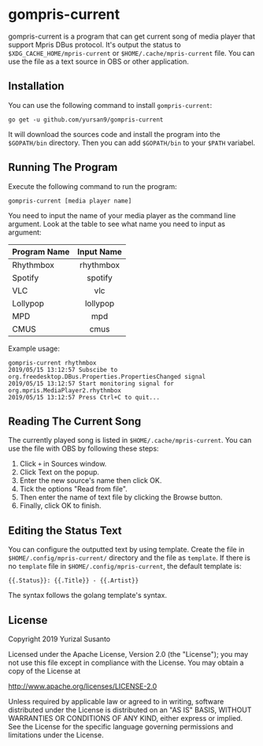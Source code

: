# gompris-current

gompris-current is a program that can get current song of media player that support
Mpris DBus protocol. It's output the status to `$XDG_CACHE_HOME/mpris-current`
or `$HOME/.cache/mpris-current` file. You can use the file as a text source
in OBS or other application.

## Installation

You can use the following command to install `gompris-current`:

```
go get -u github.com/yursan9/gompris-current
```

It will download the sources code and install the program into the `$GOPATH/bin`
directory. Then you can add `$GOPATH/bin` to your `$PATH` variabel.

## Running The Program

Execute the following command to run the program:

```
gompris-current [media player name]
```

You need to input the name of your media player as the command line argument.
Look at the table to see what name you need to input as argument:

| Program Name |  Input Name  |
|--------------|:------------:|
|Rhythmbox     | rhythmbox    |
|Spotify       | spotify      |
|VLC           | vlc          |
|Lollypop      | lollypop     |
|MPD           | mpd          |
|CMUS          | cmus         |

Example usage:

```
gompris-current rhythmbox
2019/05/15 13:12:57 Subscibe to org.freedesktop.DBus.Properties.PropertiesChanged signal
2019/05/15 13:12:57 Start monitoring signal for org.mpris.MediaPlayer2.rhythmbox
2019/05/15 13:12:57 Press Ctrl+C to quit...
```

## Reading The Current Song

The currently played song is listed in `$HOME/.cache/mpris-current`. You can
use the file with OBS by following these steps:

1. Click `+` in Sources window.
2. Click Text on the popup.
3. Enter the new source's name then click OK.
4. Tick the options "Read from file".
5. Then enter the name of text file by clicking the Browse button.
6. Finally, click OK to finish.

## Editing the Status Text

You can configure the outputted text by using template. Create the file in
`$HOME/.config/mpris-current/` directory and the file as `template`.
If there is no `template` file in `$HOME/.config/mpris-current`, the default
template is:

```
{{.Status}}: {{.Title}} - {{.Artist}}
```

The syntax follows the golang template's syntax.

## License

Copyright 2019 Yurizal Susanto

Licensed under the Apache License, Version 2.0 (the "License");
you may not use this file except in compliance with the License.
You may obtain a copy of the License at

   http://www.apache.org/licenses/LICENSE-2.0

Unless required by applicable law or agreed to in writing, software
distributed under the License is distributed on an "AS IS" BASIS,
WITHOUT WARRANTIES OR CONDITIONS OF ANY KIND, either express or implied.
See the License for the specific language governing permissions and
limitations under the License.
